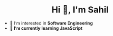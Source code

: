 <h1 align="center"> Hi 👋, I'm Sahil </h1>

- 👀 I’m interested in <strong>Software Engineering<strong>
- 🌱 I’m currently learning <strong>JavaScript</strong>


<!-- - 👋 Hi, I’m **Sahil** 
- 🌱 I’m currently learning **HTML, CSS and JavaScript**


 - 📫 How to reach me ...
 - 💞️ I’m looking to collaborate on ... --->

<!---
Sahil-fndev/Sahil-fndev is a ✨ special ✨ repository because its `README.md` (this file) appears on your GitHub profile.
You can click the Preview link to take a look at your changes.
--->
